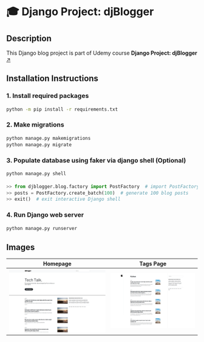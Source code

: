 # 🎓 **Django Project: djBlogger**

## **Description**

This Django blog project is part of Udemy course **Django Project: djBlogger** [↗️](https://www.udemy.com/course/django-project-djblogger/)

## **Installation Instructions**

### 1. Install required packages

```bash
python -m pip install -r requirements.txt
```

### 2. Make migrations

```bash
python manage.py makemigrations
python manage.py migrate
```

### 3. Populate database using faker via django shell (Optional)

```python
python manage.py shell

>> from djblogger.blog.factory import PostFactory  # import PostFactory class
>> posts = PostFactory.create_batch(100)  # generate 100 blog posts
>> exit()  # exit interactive Django shell
```

### 4. Run Django web server

```bash
python manage.py runserver
```

## **Images**

| Homepage                                                 | Tags Page                                                   |
| -------------------------------------------------------- | ----------------------------------------------------------- |
| ![Homepage](images/01-djblogger-homepage.png "Homepage") | ![Tags Page](images/02-djblogger-tags-view.png "Tags Page") |
